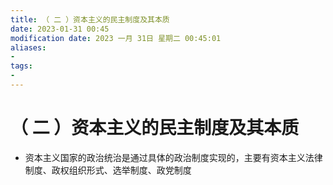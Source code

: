 ```yaml
---
title: （ 二 ）资本主义的民主制度及其本质
date: 2023-01-31 00:45
modification date: 2023 一月 31日 星期二 00:45:01
aliases: 
- 
tags: 
- 
---
```


# （ 二 ）资本主义的民主制度及其本质

- 资本主义国家的政治统治是通过具体的政治制度实现的，主要有资本主义法律制度、政权组织形式、选举制度、政党制度
